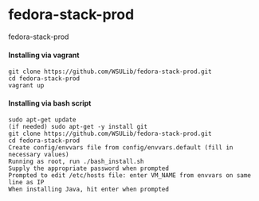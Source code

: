 # fedora-stack-prod
fedora-stack-prod

#### Installing via vagrant
  ```
  git clone https://github.com/WSULib/fedora-stack-prod.git
  cd fedora-stack-prod
  vagrant up
  ```

#### Installing via bash script
  ```
  sudo apt-get update
  (if needed) sudo apt-get -y install git
  git clone https://github.com/WSULib/fedora-stack-prod.git
  cd fedora-stack-prod
  Create config/envvars file from config/envvars.default (fill in necessary values)
  Running as root, run ./bash_install.sh
  Supply the appropriate password when prompted
  Prompted to edit /etc/hosts file: enter VM_NAME from envvars on same line as IP
  When installing Java, hit enter when prompted
  ```
